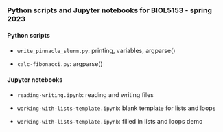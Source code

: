 ### Python scripts and Jupyter notebooks for BIOL5153 - spring 2023

#### Python scripts 

- `write_pinnacle_slurm.py`: printing, variables, argparse()

- `calc-fibonacci.py`: argparse()
		

#### Jupyter notebooks
 
- `reading-writing.ipynb`: reading and writing files
	
- `working-with-lists-template.ipynb`: blank template for lists and loops

- `working-with-lists-template.ipynb`: filled in lists and loops demo

